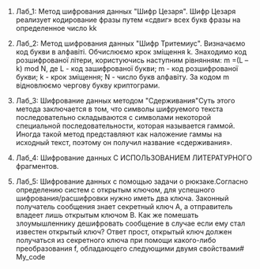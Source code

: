 1. Лаб_1: Метод шифрования данных "Шифр Цезаря". Шифр Цезаря реализует кодирование фразы путем «сдвиг» всех букв фразы на определенное число kk

2. Лаб_2: Метод шифрования данных "Шифр Тритемиус". Визначаємо код букви в алфавіті. Обчислюємо крок зміщення k.
Знаходимо код розшифрованої літери, користуючись наступним рівнянням: m =(L – k) mod N, де L - код зашифрованої букви; m - код розшифрованої букви; k - крок зміщення; N - число букв алфавіту. За кодом m відновлюємо чергову букву криптограми.

3. Лаб_3: Шифрование данных методом "Сдерживания"Суть этого метода заключается в том, что символы шифруемого текста последовательно складываются с символами некоторой специальной последовательности, которая называется гаммой. Иногда такой метод представляют как наложение гаммы на исходный текст, поэтому он получил название «сдерживания». 

4. Лаб_4: Шифрование данных С ИСПОЛЬЗОВАНИЕМ ЛИТЕРАТУРНОГО фрагментов.

5. Лаб_5: Шифрование данных с помощью задачи о рюкзаке.Согласно определению систем с открытым ключом, для успешного шифрования/расшифровки нужно иметь два ключа. Законный получатель сообщения знает секретный ключ A, а отправитель владеет лишь открытым ключом B. Как же помешать злоумышленнику дешифровать сообщение в случае если ему стал известен открытый ключ? Ответ прост, открытый ключ должен получаться из секретного ключа при помощи какого-либо преобразования f, обладающего следующими двумя свойствами# My_code
